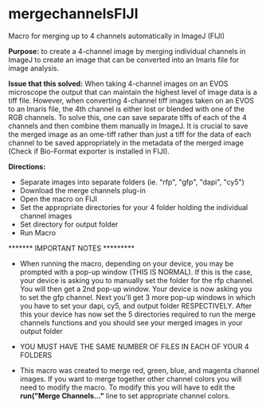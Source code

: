 # mergechannelsFIJI
Macro for merging up to 4 channels automatically in ImageJ (FIJI)

**Purpose:** to create a 4-channel image by merging individual channels in ImageJ to create an image that can be converted into an Imaris file for image analysis.

**Issue that this solved:** When taking 4-channel images on an EVOS microscope the output that can maintain the highest level of image data is a tiff file. However, when converting 4-channel tiff images taken on an EVOS to an Imaris file, the 4th channel is either lost or blended with one of the RGB channels. To solve this, one can save separate tiffs of each of the 4 channels and then combine them manually in ImageJ. It is crucial to save the merged image as an ome-tiff rather than just a tiff for the data of each channel to be saved appropriately in the metadata of the merged image (Check if Bio-Format exporter is installed in FIJI).

**Directions:**
- Separate images into separate folders (ie. "rfp", "gfp", "dapi", "cy5")
- Download the merge channels plug-in
- Open the macro on FIJI
- Set the appropriate directories for your 4 folder holding the individual channel images
- Set directory for output folder
- Run Macro

******* IMPORTANT NOTES *********
- When running the macro, depending on your device, you may be prompted with a pop-up window (THIS IS NORMAL). If this is the case, your device is asking you to manually set the folder for the rfp channel. You will then get a 2nd pop-up window. Your device is now asking you to set the gfp channel. Next you'll get 3 more pop-up windows in which you have to set your dapi, cy5, and output folder RESPECTIVELY. After this your device has now set the 5 directories required to run the merge channels functions and you should see your merged images in your output folder

- YOU MUST HAVE THE SAME NUMBER OF FILES IN EACH OF YOUR 4 FOLDERS

- This macro was created to merge red, green, blue, and magenta channel images. If you want to merge together other channel colors you will need to modify the macro. To modify this you will have to edit the **run("Merge Channels..."** line to set appropriate channel colors.
